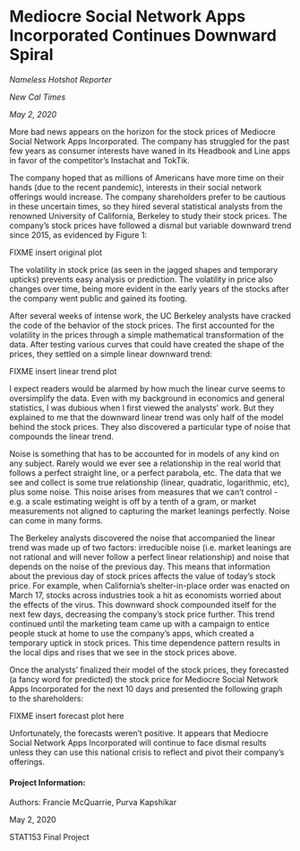 # Mediocre Social Network Apps Incorporated Continues Downward Spiral

_Nameless Hotshot Reporter_

_New Cal Times_

_May 2, 2020_

  More bad news appears on the horizon for the stock prices of Mediocre Social Network Apps Incorporated.  The company has struggled for the past few years as consumer interests have waned in its Headbook and Line apps in favor of the competitor’s  Instachat and TokTik. 
  
  The company hoped that as millions of Americans have more time on their hands (due to the recent pandemic), interests in their social network offerings would increase. The  company shareholders prefer to be cautious in these uncertain times, so they hired several statistical analysts from the renowned University of California, Berkeley to study their stock prices. 
The company’s stock prices have followed a dismal but variable downward trend since 2015, as evidenced by Figure 1:

FIXME insert original plot

The volatility in stock price (as seen in the jagged shapes and temporary upticks)  prevents easy analysis or prediction. The volatility in price also changes over time, being more evident in the early years of the stocks after the company went public and gained its footing. 

  After several weeks of intense work, the UC Berkeley analysts have cracked the code of the behavior of the stock prices. The first accounted for the volatility in the prices through  a simple mathematical transformation of the data. After testing various curves that could have created the shape of the prices, they settled on a simple linear downward trend:
 
FIXME insert linear trend plot
 
I expect readers would be alarmed by how much the linear curve seems to oversimplify the data. Even with my background in economics and general statistics, I was dubious when I first viewed the analysts’ work. But they explained to me that the downward linear trend was only half of  the model behind the stock prices. They also discovered a particular type of noise that compounds the linear trend. 

  Noise is something that has to be accounted for in models of any kind on any subject. Rarely would we ever see a relationship in the real world that follows a perfect straight line, or a perfect parabola, etc. The data that we see and collect is some true relationship (linear, quadratic, logarithmic, etc), plus some noise. This noise arises from measures that we can’t control - e.g. a scale estimating weight is off by a tenth of a gram, or market measurements not aligned to capturing the market leanings perfectly. Noise can come in many forms.
  
  
  The Berkeley analysts discovered the noise that accompanied the linear trend was made up of two factors:  irreducible noise (i.e. market leanings are not rational and will never follow a perfect linear relationship) and noise that depends on the noise of the previous day. This means that information about the previous day of stock prices affects the value of today’s stock price. For example, when California’s shelter-in-place order was enacted on March 17, stocks across industries took a hit as economists worried about the effects of the virus. This downward shock compounded itself for the next few days, decreasing the company’s  stock price further. This trend continued until the marketing team came up with a campaign to entice people stuck at home to use the company’s apps, which created a temporary uptick in stock prices.  This time dependence pattern results in the local dips and rises that we see in the stock prices above.

  Once the analysts’ finalized their model of the stock prices, they forecasted (a fancy word for predicted) the stock price for Mediocre Social Network Apps Incorporated for the next 10 days and presented the following  graph to the shareholders:

FIXME insert forecast plot here

  Unfortunately, the forecasts weren’t positive. It appears that Mediocre Social Network Apps Incorporated will continue to face dismal results unless they can use this national crisis to reflect and pivot their company’s offerings. 


#### Project Information:
Authors: Francie McQuarrie, Purva Kapshikar

May 2, 2020

STAT153 Final Project
